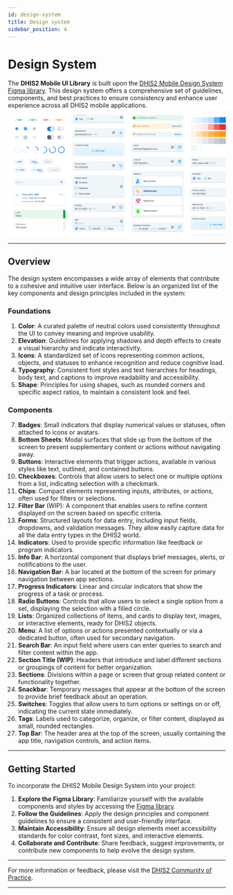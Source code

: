 ```yaml
---
id: design-system
title: Design system
sidebar_position: 4
---
```


# Design System

The **DHIS2 Mobile UI Library** is built upon the [DHIS2 Mobile Design System Figma library](https://www.figma.com/file/eRk6bt0B8BJlTO9PZXirHN/DHIS2-Mobile-Design-System). This design system offers a comprehensive set of guidelines, components, and best practices to ensure consistency and enhance user experience across all DHIS2 mobile applications.

![](resources/design-system.png)

---

## Overview

The design system encompasses a wide array of elements that contribute to a cohesive and intuitive user interface. Below is an organized list of the key components and design principles included in the system:

### Foundations

1. **Color**: A curated palette of neutral colors used consistently throughout the UI to convey meaning and improve usability.
2. **Elevation**: Guidelines for applying shadows and depth effects to create a visual hierarchy and indicate interactivity.
3. **Icons**: A standardized set of icons representing common actions, objects, and statuses to enhance recognition and reduce cognitive load.
4. **Typography**: Consistent font styles and text hierarchies for headings, body text, and captions to improve readability and accessibility.
5. **Shape**: Principles for using shapes, such as rounded corners and specific aspect ratios, to maintain a consistent look and feel.

### Components

7. **Badges**: Small indicators that display numerical values or statuses, often attached to icons or avatars.
8. **Bottom Sheets**: Modal surfaces that slide up from the bottom of the screen to present supplementary content or actions without navigating away.
9. **Buttons**: Interactive elements that trigger actions, available in various styles like text, outlined, and contained buttons.
10. **Checkboxes**: Controls that allow users to select one or multiple options from a list, indicating selection with a checkmark.
11. **Chips**: Compact elements representing inputs, attributes, or actions, often used for filters or selections.
12. **Filter Bar** (WIP): A component that enables users to refine content displayed on the screen based on specific criteria.
13. **Forms**: Structured layouts for data entry, including input fields, dropdowns, and validation messages. They allow easily capture data for all the data entry types in the DHIS2 world.
14. **Indicators**: Used to provide specific information like feedback or program indicators.
15. **Info Bar**: A horizontal component that displays brief messages, alerts, or notifications to the user.
16. **Navigation Bar**: A bar located at the bottom of the screen for primary navigation between app sections.
17. **Progress Indicators**: Linear and circular indicators that show the progress of a task or process.
18. **Radio Buttons**: Controls that allow users to select a single option from a set, displaying the selection with a filled circle.
19. **Lists**: Organized collections of items, and cards to display text, images, or interactive elements, ready for DHIS2 objects.
20. **Menu**: A list of options or actions presented contextually or via a dedicated button, often used for secondary navigation.
21. **Search Bar**: An input field where users can enter queries to search and filter content within the app.
22. **Section Title (WIP)**: Headers that introduce and label different sections or groupings of content for better organization.
23. **Sections**: Divisions within a page or screen that group related content or functionality together.
24. **Snackbar**: Temporary messages that appear at the bottom of the screen to provide brief feedback about an operation.
25. **Switches**: Toggles that allow users to turn options or settings on or off, indicating the current state immediately.
26. **Tags**: Labels used to categorize, organize, or filter content, displayed as small, rounded rectangles.
27. **Top Bar**: The header area at the top of the screen, usually containing the app title, navigation controls, and action items.

---

## Getting Started

To incorporate the DHIS2 Mobile Design System into your project:

1. **Explore the Figma Library**: Familiarize yourself with the available components and styles by accessing the [Figma library](https://www.figma.com/file/eRk6bt0B8BJlTO9PZXirHN/DHIS2-Mobile-Design-System).
2. **Follow the Guidelines**: Apply the design principles and component guidelines to ensure a consistent and user-friendly interface.
3. **Maintain Accessibility**: Ensure all design elements meet accessibility standards for color contrast, font sizes, and interactive elements.
4. **Collaborate and Contribute**: Share feedback, suggest improvements, or contribute new components to help evolve the design system.

---

For more information or feedback, please visit the [DHIS2 Community of Practice](https://community.dhis2.org/c/development/10).

---